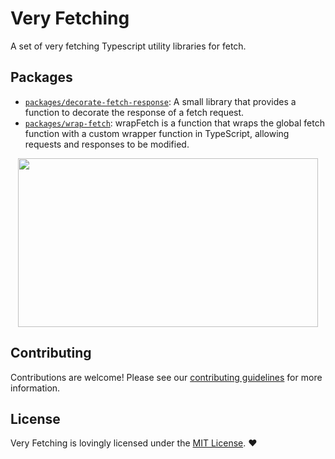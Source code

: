 # Very Fetching

A set of very fetching Typescript utility libraries for fetch.

## Packages

- [`packages/decorate-fetch-response`](./packages/decorate-fetch-response/README.md): A small library that provides a function to decorate the response of a fetch request.
- [`packages/wrap-fetch`](./packages/wrap-fetch/README.md): wrapFetch is a function that wraps the global fetch function with a custom wrapper function in TypeScript, allowing requests and responses to be modified.

<p align="center">
  <img width="480" height="270" src="https://media0.giphy.com/media/xlYKItjhiDsY/giphy.webp?cid=dda24d50bdf2tch82tmqm5a3qrgbl9e0yo4q4gf1qvc6gjvj&amp;ep=v1_gifs_gifId&amp;rid=giphy.webp&amp;ct=g">
</p>

## Contributing

Contributions are welcome! Please see our [contributing guidelines](CONTRIBUTING.md) for more information.

## License

Very Fetching is lovingly licensed under the [MIT License](LICENSE). ❤️
